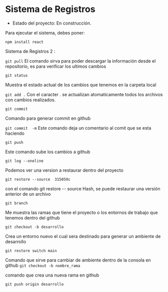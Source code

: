 <h1>Sistema de Registros</h1>

- Estado del proyecto: En construcción.
  
Para ejecutar el sistema, debes poner:

``` npm install react ```

Sistema de Registros 2 : 

``` git pull ```
El comando sirva para poder descargar la información desde el repositorio, es para verificar los ultimos cambios


``` git status ```

Muestra el estado actual de los cambios que tenemos en la carpeta local


``` git add . ```
Con el caracter . se actualizan atomaticamente todos los archivos con cambios realizados.


``` git commit ```

Comando para generar commit en github

``` git commit  -m ```
Este comando deja un comentario al comit que se esta haciendo


``` git push ```

Este comando sube los cambios a github

``` git log --oneline ```

Podemos ver una version a restaurar dentro del proyecto


``` git restore --source  315059c ```

con el comando git restore -- source Hash, se puede restaurar una versión anterior de un archivo

``` git branch ```

Me muestra las ramas que tiene el proyecto o los entornos de trabajo que tenemos dentro del github


``` git checkout -b desarrollo ```

Crea un entorno nuevo el cual sera destinado para generar un ambiente de desarrollo


``` git restore switch main ```

Comando que sirve para cambiar de ambiente dentro de la consola en github
``` git checkout -b nombre_rama ```

comando que crea una nueva rama en github


``` git push origin desarrollo  ```
